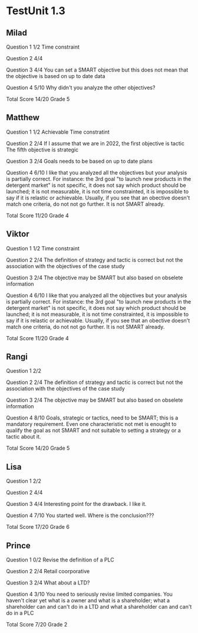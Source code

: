 # TestUnit 1.3

## Milad

Question 1      1/2
                Time constraint

Question 2      4/4

Question 3      4/4
                You can set a SMART objective but this does not mean
                that the objective is based on up to date data

Question 4      5/10
                Why didn't you analyze the other objectives?

Total Score     14/20 Grade 5

## Matthew

Question 1      1/2
                Achievable
                Time constratint

Question 2      2/4
                If I assume that we are in 2022, the first objective is tactic
                The fifth objective is strategic

Question 3      2/4
                Goals needs to be based on up to date plans

Question 4      6/10
                I like that you analyzed all the objectives but your analysis is
                partially correct. For instance: the 3rd goal "to launch new products
                in the detergent market" is not specific, it does not say which product
                should be launched; it is not measurable, it is not time constrainted,
                it is impossible to say if it is relastic or achievable. 
                Usually, if you see that an obective doesn't match one criteria, do not
                not go further. It is not SMART already.

Total Score     11/20 Grade 4


## Viktor

Question 1      1/2
                Time constraint

Question 2      2/4
                The definition of strategy and tactic is correct but not the association
                with the objectives of the case study

Question 3      2/4
                The objective may be SMART but also based on obselete information

Question 4      6/10
                I like that you analyzed all the objectives but your analysis is
                partially correct. For instance: the 3rd goal "to launch new products
                in the detergent market" is not specific, it does not say which product
                should be launched; it is not measurable, it is not time constrainted,
                it is impossible to say if it is relastic or achievable. 
                Usually, if you see that an obective doesn't match one criteria, do not
                not go further. It is not SMART already.

Total Score     11/20 Grade 4

## Rangi

Question 1      2/2

Question 2      2/4
                The definition of strategy and tactic is correct but not the association
                with the objectives of the case study

Question 3      2/4
                The objective may be SMART but also based on obselete information

Question 4      8/10
                Goals, strategic or tactics, need to be SMART; this is a mandatory requirement.
                Even one characteristic not met is enought to qualify the goal as not SMART and
                not suitable to setting a strategy or a tactic about it.

Total Score     14/20 Grade 5

## Lisa

Question 1      2/2

Question 2      4/4

Question 3      4/4
                Interesting point for the drawback. I like it.

Question 4      7/10
                You started well. Where is the conclusion???

Total Score     17/20 Grade 6

## Prince

Question 1      0/2
                Revise the definition of a PLC

Question 2      2/4
                Retail coorporative

Question 3      2/4
                What about a LTD?

Question 4      3/10
                You need to seriously revise limited companies.
                You haven't clear yet what is a owner and what is
                a shareholder; what a shareholder can and can't do
                in a LTD and what a shareholder can and can't do
                in a PLC

Total Score     7/20 Grade 2
